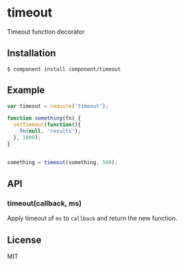 
# timeout

  Timeout function decorator

## Installation

    $ component install component/timeout

## Example

```js
var timeout = require('timeout');

function something(fn) {
  setTimeout(function(){
    fn(null, 'results');
  }, 1000);
}


something = timeout(something, 500);
```

## API

### timeout(callback, ms)

  Apply timeout of `ms` to `callback` and return the new function.

## License

  MIT
